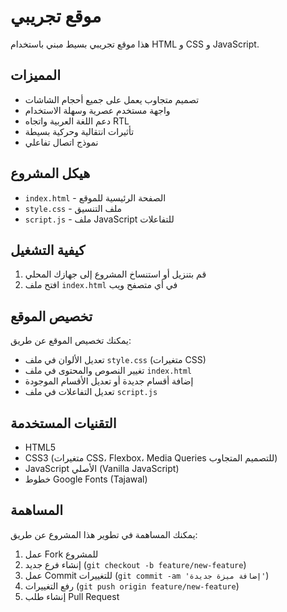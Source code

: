 # موقع تجريبي

هذا موقع تجريبي بسيط مبني باستخدام HTML و CSS و JavaScript.

## المميزات

- تصميم متجاوب يعمل على جميع أحجام الشاشات
- واجهة مستخدم عصرية وسهلة الاستخدام
- دعم اللغة العربية واتجاه RTL
- تأثيرات انتقالية وحركية بسيطة
- نموذج اتصال تفاعلي

## هيكل المشروع

- `index.html` - الصفحة الرئيسية للموقع
- `style.css` - ملف التنسيق
- `script.js` - ملف JavaScript للتفاعلات

## كيفية التشغيل

1. قم بتنزيل أو استنساخ المشروع إلى جهازك المحلي
2. افتح ملف `index.html` في أي متصفح ويب

## تخصيص الموقع

يمكنك تخصيص الموقع عن طريق:

- تعديل الألوان في ملف `style.css` (متغيرات CSS)
- تغيير النصوص والمحتوى في ملف `index.html`
- إضافة أقسام جديدة أو تعديل الأقسام الموجودة
- تعديل التفاعلات في ملف `script.js`

## التقنيات المستخدمة

- HTML5
- CSS3 (متغيرات CSS، Flexbox، Media Queries للتصميم المتجاوب)
- JavaScript الأصلي (Vanilla JavaScript)
- خطوط Google Fonts (Tajawal)

## المساهمة

يمكنك المساهمة في تطوير هذا المشروع عن طريق:

1. عمل Fork للمشروع
2. إنشاء فرع جديد (`git checkout -b feature/new-feature`)
3. عمل Commit للتغييرات (`git commit -am 'إضافة ميزة جديدة'`)
4. رفع التغييرات (`git push origin feature/new-feature`)
5. إنشاء طلب Pull Request 